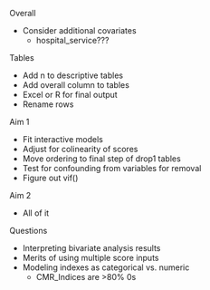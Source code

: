 Overall
- Consider additional covariates
  - hospital_service???

Tables
- Add n to descriptive tables
- Add overall column to tables
- Excel or R for final output
- Rename rows

Aim 1
- Fit interactive models
- Adjust for colinearity of scores
- Move ordering to final step of drop1 tables
- Test for confounding from variables for removal
- Figure out vif()

Aim 2
- All of it


Questions
- Interpreting bivariate analysis results
- Merits of using multiple score inputs
- Modeling indexes as categorical vs. numeric
  - CMR_Indices are >80% 0s